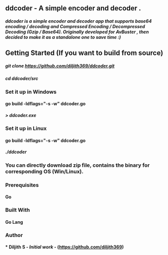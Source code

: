 ## ddcoder - A simple encoder and decoder . 

#####  ddcoder is a simple encoder and decoder app that supports base64 encoding / decoding and  Compressed Encoding / Decompressed Decoding (Gzip / Base64). Originally developed for AvBuster , then decided to make it as a standalone one to save time :)

## Getting Started (If you want to build from source)

##### git clone https://github.com/diljith369/ddcoder.git
##### cd ddcoder/src
### Set it up in Windows 
#### go build -ldflags="-s -w" ddcoder.go
##### > ddcoder.exe

### Set it up in Linux 
#### go build -ldflags="-s -w" ddcoder.go
##### ./ddcoder

### You can directly download zip file, contains the binary for corresponding OS (Win/Linux).
### Prerequisites

#### Go 

### Built With
#### Go Lang

### Author

#### * **Diljith S** - *Initial work* - (https://github.com/diljith369)
